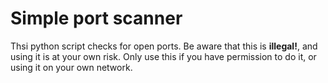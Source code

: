 # Simple port scanner

Thsi python script checks for open ports. Be aware that this is **illegal!**, and using it is at your own risk. Only use this if you have permission to do it, or using it on your own network.
